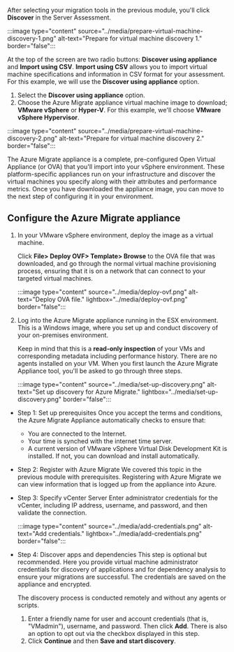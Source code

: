 After selecting your migration tools in the previous module, you'll click **Discover** in the Server Assessment.

:::image type="content" source="../media/prepare-virtual-machine-discovery-1.png" alt-text="Prepare for virtual machine discovery 1." border="false":::

At the top of the screen are two radio buttons: **Discover using appliance** and **Import using CSV**. **Import using CSV** allows you to import virtual machine specifications and information in CSV format for your assessment. For this example, we will use the **Discover using appliance** option.

1. Select the **Discover using appliance** option.
2. Choose the Azure Migrate appliance virtual machine image to download; **VMware vSphere** or **Hyper-V**. For this example, we'll choose **VMware vSphere Hypervisor**.

:::image type="content" source="../media/prepare-virtual-machine-discovery-2.png" alt-text="Prepare for virtual machine discovery 2." border="false":::

The Azure Migrate appliance is a complete, pre-configured Open Virtual Appliance (or OVA) that you'll import into your vSphere environment. These platform-specific appliances run on your infrastructure and discover the virtual machines you specify along with their attributes and performance metrics. Once you have downloaded the appliance image, you can move to the next step of configuring it in your environment.

## Configure the Azure Migrate appliance

1. In your VMware vSphere environment, deploy the image as a virtual machine.

   Click **File> Deploy OVF> Template> Browse** to the OVA file that was downloaded, and go through the normal virtual machine provisioning process, ensuring that it is on a network that can connect to your targeted virtual machines.

   :::image type="content" source="../media/deploy-ovf.png" alt-text="Deploy OVA file." lightbox="../media/deploy-ovf.png" border="false":::

2. Log into the Azure Migrate appliance running in the ESX environment. This is a Windows image, where you set up and conduct discovery of your on-premises environment.

   Keep in mind that this is a **read-only inspection** of your VMs and corresponding metadata including performance history. There are no agents installed on your VM. When you first launch the Azure Migrate Appliance tool, you'll be asked to go through three steps.

   :::image type="content" source="../media/set-up-discovery.png" alt-text="Set up discovery for Azure Migrate." lightbox="../media/set-up-discovery.png" border="false":::

- Step 1: Set up prerequisites
    Once you accept the terms and conditions, the Azure Migrate Appliance automatically checks to ensure that:
  - You are connected to the Internet.
  - Your time is synched with the internet time server.
  - A current version of VMware vSphere Virtual Disk Development Kit is installed. If not, you can download and install automatically.
- Step 2: Register with Azure Migrate
    We covered this topic in the previous module with prerequisites. Registering with Azure Migrate we can view information that is logged up from the appliance into Azure.
- Step 3: Specify vCenter Server
    Enter administrator credentials for the vCenter, including IP address, username, and password, and then validate the connection.

   :::image type="content" source="../media/add-credentials.png" alt-text="Add credentials." lightbox="../media/add-credentials.png" border="false":::
- Step 4: Discover apps and dependencies
    This step is optional but recommended. Here you provide virtual machine administrator credentials for discovery of applications and for dependency analysis to ensure your migrations are successful. The credentials are saved on the appliance and encrypted.

    The discovery process is conducted remotely and without any agents or scripts.
    1. Enter a friendly name for user and account credentials (that is, "VMadmin"), username, and password. Then click **Add**. There is also an option to opt out via the checkbox displayed in this step.
    2. Click **Continue** and then **Save and start discovery**.
